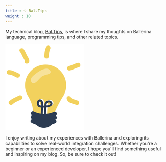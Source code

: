 ```yaml
---
title : 💡 Bal.Tips
weight : 10
---
```


My technical blog, [Bal.Tips](https://bal.tips), is where I share my thoughts on Ballerina language, programming tips, and other related topics. 

![bal.tips](/home/logo.png)

I enjoy writing about my experiences with Ballerina and exploring its capabilities to solve real-world integration challenges. Whether you're a beginner or an experienced developer, I hope you'll find something useful and inspiring on my blog. So, be sure to check it out!

